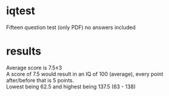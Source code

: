 # iqtest
Fifteen question test (only PDF) no answers included
# results
Average score is 7.5±3 <br/>
A score of 7.5 would result in an IQ of 100 (average), every point after/before that is 5 points. <br/>
Lowest being 62.5 and highest being 137.5 (63 - 138)
